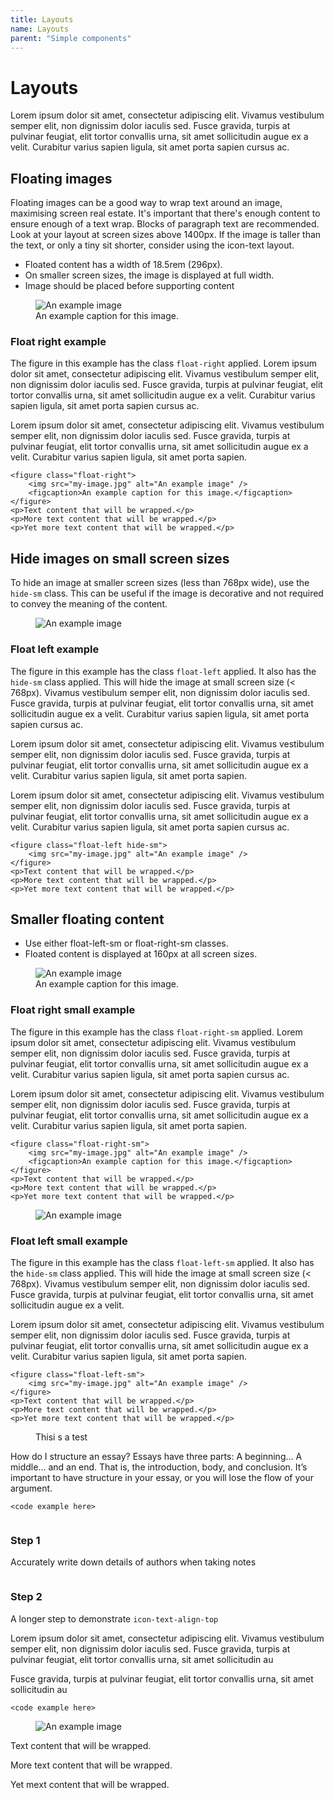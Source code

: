 ```yaml
---
title: Layouts
name: Layouts
parent: "Simple components"
---
```

<h1 class="margin-top-zero">Layouts</h1>
<p class="lead">Lorem ipsum dolor sit amet, consectetur adipiscing elit. Vivamus vestibulum semper elit, non dignissim dolor iaculis sed. Fusce gravida, turpis at pulvinar feugiat, elit tortor convallis urna, sit amet sollicitudin augue ex a velit. Curabitur varius sapien ligula, sit amet porta sapien cursus ac.</p>
<h2>Floating images</h2>
<p>Floating images can be a good way to wrap text around an image, maximising screen real estate. It's important that there's enough content to ensure enough of a text wrap. Blocks of paragraph text are recommended. Look at your layout at screen sizes above 1400px. If the image is taller than the text, or only a tiny sit shorter, consider using the icon-text layout.</p>
<ul>
    <li>Floated content has a width of 18.5rem (296px). </li>
    <li>On smaller screen sizes, the image is displayed at full width.</li>
    <li>Image should be placed before supporting content</li>
</ul>
<figure class="float-right">
    <img src="https://rmitlibrary.github.io/cdn/learninglab/illustration/uni-essentials.png" class="borde" alt="An example image" />
    <figcaption>An example caption for this image.</figcaption>
</figure>
<h3>Float right example</h3>
<p>The figure in this example has the class <code>float-right</code> applied. Lorem ipsum dolor sit amet, consectetur adipiscing elit. Vivamus vestibulum semper elit, non dignissim dolor iaculis sed. Fusce gravida, turpis at pulvinar feugiat, elit tortor convallis urna, sit amet sollicitudin augue ex a velit. Curabitur varius sapien ligula, sit amet porta sapien cursus ac.</p>
<p>Lorem ipsum dolor sit amet, consectetur adipiscing elit. Vivamus vestibulum semper elit, non dignissim dolor iaculis sed. Fusce gravida, turpis at pulvinar feugiat, elit tortor convallis urna, sit amet sollicitudin augue ex a velit. Curabitur varius sapien ligula, sit amet porta sapien.</p>
<!-- START code example -->
<div class="highlight">
<pre class="chroma">
<code class="language-html">&lt;figure class=&quot;float-right&quot;&gt;
    &lt;img src=&quot;my-image.jpg&quot; alt=&quot;An example image&quot; /&gt;
    &lt;figcaption&gt;An example caption for this image.&lt;/figcaption&gt;
&lt;/figure&gt;
&lt;p&gt;Text content that will be wrapped.&lt;/p&gt;
&lt;p&gt;More text content that will be wrapped.&lt;/p&gt;
&lt;p&gt;Yet more text content that will be wrapped.&lt;/p&gt;</code>
</pre></div>
<!-- END code example -->

<h2>Hide images on small screen sizes</h2>
<p>To hide an image at smaller screen sizes (less than 768px wide), use the <code>hide-sm</code> class. This can be useful if the image is decorative and not required to convey the meaning of the content.</p>
<figure class="float-left hide-sm">
    <img src="https://rmitlibrary.github.io/cdn/learninglab/images/1474StevenRendallImage1.jpg" alt="An example image" />
</figure>
<h3 class="margin-top-zero">Float left example</h3>
<p>The figure in this example has the class <code>float-left</code> applied. It also has the <code>hide-sm</code> class applied. This will hide the image at small screen size <span class="nowrap">(&lt; 768px)</span>. Vivamus vestibulum semper elit, non dignissim dolor iaculis sed. Fusce gravida, turpis at pulvinar feugiat, elit tortor convallis urna, sit amet sollicitudin augue ex a velit. Curabitur varius sapien ligula, sit amet porta sapien cursus ac.</p>
<p>Lorem ipsum dolor sit amet, consectetur adipiscing elit. Vivamus vestibulum semper elit, non dignissim dolor iaculis sed. Fusce gravida, turpis at pulvinar feugiat, elit tortor convallis urna, sit amet sollicitudin augue ex a velit. Curabitur varius sapien ligula, sit amet porta sapien.</p>
<p>Lorem ipsum dolor sit amet, consectetur adipiscing elit. Vivamus vestibulum semper elit, non dignissim dolor iaculis sed. Fusce gravida, turpis at pulvinar feugiat, elit tortor convallis urna, sit amet sollicitudin augue ex a velit. Curabitur varius sapien ligula, sit amet porta sapien cursus ac.</p>
<!-- START code example -->
<div class="highlight">
<pre class="chroma">
<code class="language-html">&lt;figure class=&quot;float-left hide-sm&quot;&gt;
    &lt;img src=&quot;my-image.jpg&quot; alt=&quot;An example image&quot; /&gt;
&lt;/figure&gt;
&lt;p&gt;Text content that will be wrapped.&lt;/p&gt;
&lt;p&gt;More text content that will be wrapped.&lt;/p&gt;
&lt;p&gt;Yet more text content that will be wrapped.&lt;/p&gt;</code>
</pre></div>
<!-- END code example -->
<h2>Smaller floating content</h2>
<ul>
<li>Use either float-left-sm or float-right-sm classes.</li>
<li>Floated content is displayed at 160px at all screen sizes.</li>
</ul>
<figure class="float-right-sm">
    <img src="https://rmitlibrary.github.io/cdn/learninglab/illustration/uni-essentials.png" class="borde" alt="An example image" />
    <figcaption>An example caption for this image.</figcaption>
</figure>
<h3>Float right small example</h3>
<p>The figure in this example has the class <code>float-right-sm</code> applied. Lorem ipsum dolor sit amet, consectetur adipiscing elit. Vivamus vestibulum semper elit, non dignissim dolor iaculis sed. Fusce gravida, turpis at pulvinar feugiat, elit tortor convallis urna, sit amet sollicitudin augue ex a velit. Curabitur varius sapien ligula, sit amet porta sapien cursus ac.</p>
<p>Lorem ipsum dolor sit amet, consectetur adipiscing elit. Vivamus vestibulum semper elit, non dignissim dolor iaculis sed. Fusce gravida, turpis at pulvinar feugiat, elit tortor convallis urna, sit amet sollicitudin augue ex a velit. Curabitur varius sapien ligula, sit amet porta sapien.</p>
<!-- START code example -->
<div class="highlight">
<pre class="chroma">
<code class="language-html">&lt;figure class=&quot;float-right-sm&quot;&gt;
    &lt;img src=&quot;my-image.jpg&quot; alt=&quot;An example image&quot; /&gt;
    &lt;figcaption&gt;An example caption for this image.&lt;/figcaption&gt;
&lt;/figure&gt;
&lt;p&gt;Text content that will be wrapped.&lt;/p&gt;
&lt;p&gt;More text content that will be wrapped.&lt;/p&gt;
&lt;p&gt;Yet more text content that will be wrapped.&lt;/p&gt;</code>
</pre></div>
<figure class="float-left-sm">
    <img src="https://rmitlibrary.github.io/cdn/learninglab/images/1474StevenRendallImage1.jpg" alt="An example image" />
</figure>
<h3>Float left small example</h3>
<p>The figure in this example has the class <code>float-left-sm</code> applied. It also has the <code>hide-sm</code> class applied. This will hide the image at small screen size <span class="nowrap">(&lt; 768px)</span>. Vivamus vestibulum semper elit, non dignissim dolor iaculis sed. Fusce gravida, turpis at pulvinar feugiat, elit tortor convallis urna, sit amet sollicitudin augue ex a velit.</p>
<p>Lorem ipsum dolor sit amet, consectetur adipiscing elit. Vivamus vestibulum semper elit, non dignissim dolor iaculis sed. Fusce gravida, turpis at pulvinar feugiat, elit tortor convallis urna, sit amet sollicitudin augue ex a velit. Curabitur varius sapien ligula, sit amet porta sapien.</p>
<!-- START code example -->
<div class="highlight">
<pre class="chroma">
<code class="language-html">&lt;figure class=&quot;float-left-sm&quot;&gt;
    &lt;img src=&quot;my-image.jpg&quot; alt=&quot;An example image&quot; /&gt;
&lt;/figure&gt;
&lt;p&gt;Text content that will be wrapped.&lt;/p&gt;
&lt;p&gt;More text content that will be wrapped.&lt;/p&gt;
&lt;p&gt;Yet more text content that will be wrapped.&lt;/p&gt;</code>
</pre></div>
<!-- END code example -->
<div class="icon-text">
	<figure>
		<img alt="" src="https://rmitlibrary.github.io/cdn/learninglab/documentation/xs-pen.png">
        <figcaption>Thisi s a test</figcaption>
	</figure>
	<div class="text">
		<p>How do I structure an essay? Essays have three parts: A beginning... A middle... and an end. That is, the introduction, body, and conclusion. It’s important to have structure in your essay, or you will lose the flow of your argument.</p>
	</div>
</div>
<!-- END code example -->
<!-- START code example -->
<div class="highlight">
<pre class="chroma">
<code class="language-html">&lt;code example here&gt;</code>
</pre></div>
<!-- END code example -->
<div class="icon-text">
	<figure class="img-width-sm">
		<img alt="" src="https://rmitlibrary.github.io/cdn/learninglab/documentation/xs-pad@2x.png">
	</figure>
	<div class="text">
		<h3>Step 1</h3>
		<p>Accurately write down details of authors when taking notes</p>
	</div>
</div>
<div class="icon-text-align-top">
	<figure class="img-width-sm">
		<img alt="" src="https://rmitlibrary.github.io/cdn/learninglab/documentation/xs-pad@2x.png">
	</figure>
	<div class="text">
		<h3>Step 2</h3>
		<p>A longer step to demonstrate <code>icon-text-align-top</code></p>
        <p>Lorem ipsum dolor sit amet, consectetur adipiscing elit. Vivamus vestibulum semper elit, non dignissim dolor iaculis sed. Fusce gravida, turpis at pulvinar feugiat, elit tortor convallis urna, sit amet sollicitudin au</p>
        <p>Fusce gravida, turpis at pulvinar feugiat, elit tortor convallis urna, sit amet sollicitudin au</p>
	</div>
</div>
<!-- END code example -->
<!-- START code example -->
<div class="highlight">
<pre class="chroma">
<code class="language-html">&lt;code example here&gt;</code>
</pre></div>
<!-- END code example -->


<figure class="float-left hide-sm">
    <img src="my-image.jpg" alt="An example image" />
</figure>
<p>Text content that will be wrapped.</p>
<p>More text content that will be wrapped.</p>
<p>Yet mext content that will be wrapped.</p>
